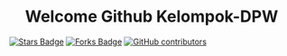 <h1 align="center">Welcome Github Kelompok-DPW</h1>
<a href="#"><img src="https://img.shields.io/github/stars/Pucuk1337/awesome-github-profile-readme" alt="Stars Badge"/></a>
<a href="#"><img src="https://img.shields.io/github/forks/Pucuk1337/awesome-github-profile-readme" alt="Forks Badge"/></a>
<a href="#"><img src="https://img.shields.io/github/contributors/Pucuk1337/awesome-github-profile-readme?color=2b9348" alt="GitHub contributors"></a>
